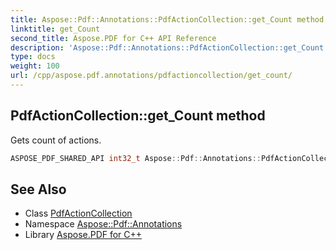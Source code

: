 ```yaml
---
title: Aspose::Pdf::Annotations::PdfActionCollection::get_Count method
linktitle: get_Count
second_title: Aspose.PDF for C++ API Reference
description: 'Aspose::Pdf::Annotations::PdfActionCollection::get_Count method. Gets count of actions in C++.'
type: docs
weight: 100
url: /cpp/aspose.pdf.annotations/pdfactioncollection/get_count/
---
```

## PdfActionCollection::get_Count method


Gets count of actions.

```cpp
ASPOSE_PDF_SHARED_API int32_t Aspose::Pdf::Annotations::PdfActionCollection::get_Count()
```

## See Also

* Class [PdfActionCollection](../)
* Namespace [Aspose::Pdf::Annotations](../../)
* Library [Aspose.PDF for C++](../../../)
